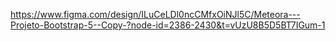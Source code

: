 https://www.figma.com/design/ILuCeLDl0ncCMfxOiNJl5C/Meteora---Projeto-Bootstrap-5--Copy-?node-id=2386-2430&t=vUzU8B5D5BT7IGum-1
